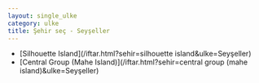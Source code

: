```yaml
---
layout: single_ulke
category: ulke
title: Şehir seç - Seyşeller
---
```

* [Silhouette Island](/iftar.html?sehir=silhouette island&ulke=Seyşeller)
* [Central Group (Mahe Island)](/iftar.html?sehir=central group (mahe island)&ulke=Seyşeller)
